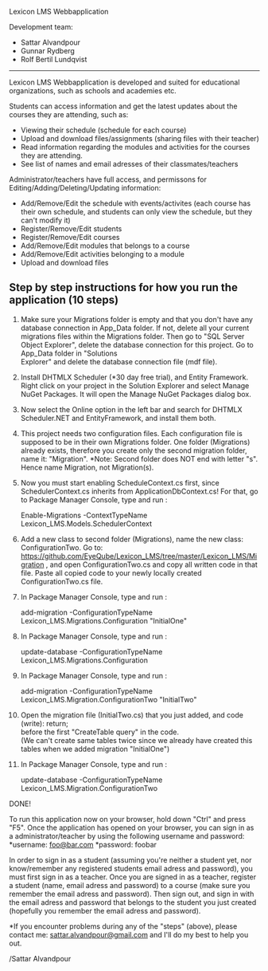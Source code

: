 
  Lexicon LMS Webbapplication  

  Development team:
* Sattar Alvandpour
* Gunnar Rydberg
* Rolf Bertil Lundqvist

---------------------------------------------------------------------------------------------------------------------------------------

Lexicon LMS Webbapplication is developed and suited for educational organizations, such as schools and academies etc.

Students can access information and get the latest updates about the courses they are attending, such as:

* Viewing their schedule (schedule for each course) 
* Upload and download files/assignments (sharing files with their teacher)
* Read information regarding the modules and activities for the courses they are attending.
* See list of names and email adresses of their classmates/teachers

Administrator/teachers have full access, and permissons for Editing/Adding/Deleting/Updating information: 

* Add/Remove/Edit the schedule with events/activites 
  (each course has their own schedule, and students can only view the schedule, but they can't modify it)
* Register/Remove/Edit students
* Register/Remove/Edit courses
* Add/Remove/Edit modules that belongs to a course
* Add/Remove/Edit activities belonging to a module
* Upload and download files


Step by step instructions for how you run the application (10 steps)
--------------------------------------------------------------------

1. Make sure your Migrations folder is empty and that you don't have any database connection in App_Data folder. 
   If not, delete all your current migrations files within the Migrations folder. Then
   go to "SQL Server Object Explorer", delete the database connection for this project. Go to App_Data folder in "Solutions    
   Explorer" and delete the database connection file (mdf file).  
   



2. Install DHTMLX Scheduler (*30 day free trial), and Entity Framework.
   Right click on your project in the Solution Explorer and select Manage NuGet Packages. 
   It will open the Manage NuGet Packages dialog box.




3. Now select the Online option in the left bar and search for DHTMLX Scheduler.NET and EntityFramework, and install them both.
 



4. This project needs two configuration files. Each configuration file is supposed to be in their own Migrations folder. 
   One folder (Migrations) already exists, therefore you create only the second migration folder, name it: "Migration". 
   *Note: Second folder does NOT end with letter "s". Hence name Migration, not Migration(s).
   



5. Now you must start enabling  ScheduleContext.cs first, since SchedulerContext.cs inherits from ApplicationDbContext.cs! 
   For that, go to Package Manager Console, type and run :
   
   Enable-Migrations -ContextTypeName Lexicon_LMS.Models.SchedulerContext      




6. Add a new class to second folder (Migrations), name the new class: ConfigurationTwo. 
   Go to: https://github.com/EyeQube/Lexicon_LMS/tree/master/Lexicon_LMS/Migration ,
   and open ConfigurationTwo.cs and copy all written code in that file. 
   Paste all copied code to your newly locally created ConfigurationTwo.cs file.




7. In Package Manager Console, type and run :

   add-migration -ConfigurationTypeName Lexicon_LMS.Migrations.Configuration "InitialOne"    




8. In Package Manager Console, type and run : 

   update-database -ConfigurationTypeName Lexicon_LMS.Migrations.Configuration    




9. In Package Manager Console, type and run : 

   add-migration -ConfigurationTypeName Lexicon_LMS.Migration.ConfigurationTwo "InitialTwo"    




10. Open the migration file (InitialTwo.cs) that you just added, and code (write):  return;  
   before the first "CreateTable query" in the code.  
   (We can't create same tables twice since we already have created this tables when we added migration "InitialOne")




11. In Package Manager Console, type and run :

    update-database -ConfigurationTypeName Lexicon_LMS.Migration.ConfigurationTwo    


DONE! 


To run this application now on your browser, hold down  "Ctrl"  and press "F5".
Once the application has opened on your browser, you can sign in as a administrator/teacher by using the following username and password:
*username: foo@bar.com
*password: foobar

In order to sign in as a student (assuming you're neither a student yet, nor know/remember any registered students email adress and password), you must first sign in as a teacher. Once you are signed in as a teacher, 
register a student (name, email adress and password) to a course (make sure you remember the email adress and password).
Then sign out, and sign in with the email adress and password that belongs to the student you just created 
(hopefully you remember the email adress and password).
 

*If you encounter problems during any of the "steps" (above), please contact me: sattar.alvandpour@gmail.com
and I'll do my best to help you out.  

/Sattar Alvandpour




